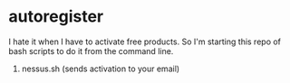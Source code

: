 autoregister
============

I hate it when I have to activate free products. So I'm starting this repo of bash scripts to do it from the command line.

1. nessus.sh (sends activation to your email)
